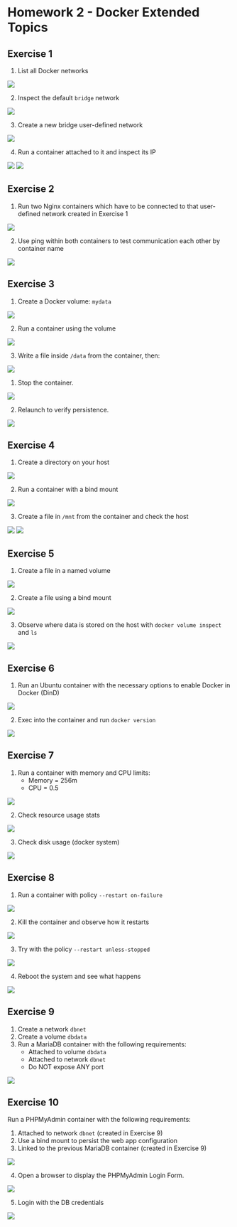 # Homework 2 - Docker Extended Topics

## Exercise 1

1. List all Docker networks

![](../../images/h2_e1-1.png)

2. Inspect the default `bridge` network

![](../../images/h2_e1-2.png)

3. Create a new bridge user-defined network

![](../../images/h2_e1-3.png)

4. Run a container attached to it and inspect its IP

![](../../images/h2_e1-4.png)
![](../../images/h2_e1-5.png)


## Exercise 2

1. Run two Nginx containers which have to be connected to that user-defined network created
in Exercise 1

![](../../images/h2_e2-1.png)

2. Use ping within both containers to test communication each other by container name

![](../../images/h2_e2-2.png)

## Exercise 3

1. Create a Docker volume: `mydata`

![](../../images/h2_e3-1.png)

2. Run a container using the volume

![](../../images/h2_e3-2.png)

3. Write a file inside `/data` from the container, then:

![](../../images/h2_e3-3.png)

  1. Stop the container.

  ![](../../images/h2_e3-4.png)

  2. Relaunch to verify persistence.

  ![](../../images/h2_e3-5.png)

## Exercise 4

1. Create a directory on your host

![](../../images/h2_e4-1.png)

2. Run a container with a bind mount

![](../../images/h2_e4-2.png)


3. Create a file in `/mnt` from the container and check the host

![](../../images/h2_e4-3.png)
![](../../images/h2_e4-4.png)

## Exercise 5

1. Create a file in a named volume

![](../../images/h2_e5-1.png)

2. Create a file using a bind mount

![](../../images/h2_e5-2.png)

3. Observe where data is stored on the host with `docker volume inspect` and `ls`

![](../../images/h2_e5-3.png)

## Exercise 6

1. Run an Ubuntu container with the necessary options to enable Docker in Docker (DinD)

![](../../images/h2_e6-1.png)

2. Exec into the container and run `docker version`

![](../../images/h2_e6-2.png)

## Exercise 7

1. Run a container with memory and CPU limits:
    - Memory = 256m
    - CPU = 0.5

![](../../images/h2_e7-1.png)

2. Check resource usage stats

![](../../images/h2_e7-2.png)

3. Check disk usage (docker system)

![](../../images/h2_e7-3.png)

## Exercise 8

1. Run a container with policy `--restart on-failure`

![](../../images/h2_e8-1.png)

2. Kill the container and observe how it restarts

![](../../images/h2_e8-2.png)

3. Try with the policy `--restart unless-stopped`

![](../../images/h2_e8-3.png)

4. Reboot the system and see what happens

![](../../images/h2_e8-4.png)

## Exercise 9

1. Create a network `dbnet`
2. Create a volume `dbdata`
3. Run a MariaDB container with the following requirements:
    - Attached to volume `dbdata`
    - Attached to network `dbnet`
    - Do NOT expose ANY port

![](../../images/h2_e10-1.png)

## Exercise 10

Run a PHPMyAdmin container with the following requirements:

1. Attached to network `dbnet` (created in Exercise 9)
2. Use a bind mount to persist the web app configuration
3. Linked to the previous MariaDB container (created in Exercise 9)

![](../../images/h2_e10-2.png)

4. Open a browser to display the PHPMyAdmin Login Form.

![](../../images/h2_e10-3.png)

5. Login with the DB credentials

![](../../images/h2_e10-4.png)
